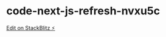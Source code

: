 # code-next-js-refresh-nvxu5c

[Edit on StackBlitz ⚡️](https://stackblitz.com/edit/code-next-js-refresh-nvxu5c)